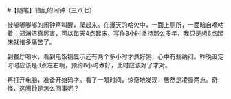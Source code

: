 #【随笔】错乱的闹钟（三八七）

被嘟嘟嘟嘟的闹钟声叫醒，爬起来。在漫天的哈欠中，一面上厕所，一面暗自嘀咕着：郑渊洁真厉害，可以每天4点起床，写作3小时坚持那么多年，我只是想6点起床就诸多痛苦了。

到餐厅喝水，看到电饭锅显示还有两个多小时才煮好粥，心中有些纳闷。昨晚设定时时应该是8点左右啊，预约8小时煮好，此时应该好了才对。

再打开电脑，准备开始码字。看了一眼时间，惊奇地发现，居然是凌晨两点。奇怪，这闹钟是怎么回事呢？